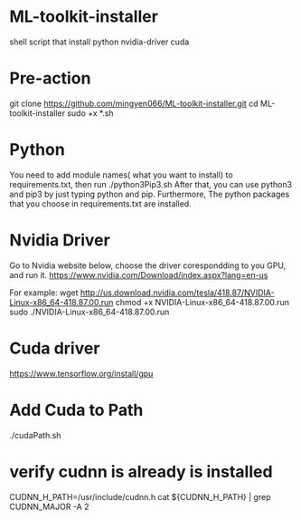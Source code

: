 # ML-toolkit-installer
shell script that install python nvidia-driver cuda

# Pre-action
git clone https://github.com/mingyen066/ML-toolkit-installer.git
cd ML-toolkit-installer
sudo +x *.sh

# Python 
You need to add module names( what you want to install) to requirements.txt, then run ./python3Pip3.sh
After that, you can use python3 and pip3 by just typing python and pip.
Furthermore, The python packages that you choose in requirements.txt are installed.

# Nvidia Driver
Go to Nvidia website below, choose the driver corespondding to you GPU, and run it.
https://www.nvidia.com/Download/index.aspx?lang=en-us

For example:
wget http://us.download.nvidia.com/tesla/418.87/NVIDIA-Linux-x86_64-418.87.00.run
chmod +x NVIDIA-Linux-x86_64-418.87.00.run 
sudo ./NVIDIA-Linux-x86_64-418.87.00.run 

# Cuda driver
https://www.tensorflow.org/install/gpu

# Add Cuda to Path
./cudaPath.sh

# verify cudnn is already is installed 
CUDNN_H_PATH=/usr/include/cudnn.h
cat ${CUDNN_H_PATH} | grep CUDNN_MAJOR -A 2
